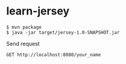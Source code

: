 # learn-jersey

```shell
$ mvn package
$ java -jar target/jersey-1.0-SNAPSHOT.jar
```

Send request
```shell
GET http://localhost:8080/your_name
```